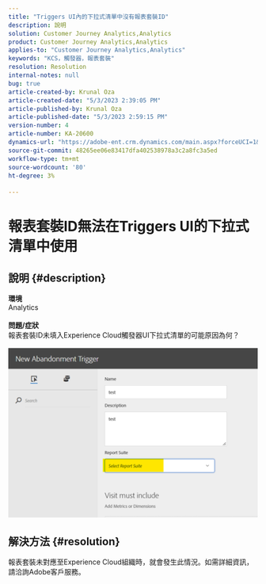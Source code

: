 ```yaml
---
title: "Triggers UI內的下拉式清單中沒有報表套裝ID"
description: 說明
solution: Customer Journey Analytics,Analytics
product: Customer Journey Analytics,Analytics
applies-to: "Customer Journey Analytics,Analytics"
keywords: "KCS，觸發器，報表套裝"
resolution: Resolution
internal-notes: null
bug: true
article-created-by: Krunal Oza
article-created-date: "5/3/2023 2:39:05 PM"
article-published-by: Krunal Oza
article-published-date: "5/3/2023 2:59:15 PM"
version-number: 4
article-number: KA-20600
dynamics-url: "https://adobe-ent.crm.dynamics.com/main.aspx?forceUCI=1&pagetype=entityrecord&etn=knowledgearticle&id=1cb8f33f-c0e9-ed11-a7c6-6045bd006b4b"
source-git-commit: 48265ee06e83417dfa402538978a3c2a8fc3a5ed
workflow-type: tm+mt
source-wordcount: '80'
ht-degree: 3%

---
```


# 報表套裝ID無法在Triggers UI的下拉式清單中使用

## 說明 {#description}

<b>環境</b><br>Analytics<br> <br><b>問題/症狀</b><br>報表套裝ID未填入Experience Cloud觸發器UI下拉式清單的可能原因為何？

![](assets/___20b8f33f-c0e9-ed11-a7c6-6045bd006b4b___.png)

## 解決方法 {#resolution}

報表套裝未對應至Experience Cloud組織時，就會發生此情況。如需詳細資訊，請洽詢Adobe客戶服務。

<br>